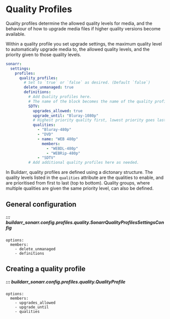 # Quality Profiles

Quality profiles determine the allowed quality levels for media, and the behaviour of how to upgrade media files if higher quality versions become available.

Within a quality profile you set upgrade settings, the maximum quality level to automatically upgrade media to, the allowed quality levels, and the priority given to those quality levels.

```yaml
sonarr:
  settings:
    profiles:
      quality_profiles:
        # Set to `true` or `false` as desired. (Default `false`)
        delete_unmanaged: true
        definitions:
          # Add Quality profiles here.
          # The name of the block becomes the name of the quality profile.
          SDTV:
            upgrades_allowed: true
            upgrade_until: "Bluray-1080p"
            # Highest priority quality first, lowest priority goes last.
            qualities:
              - "Bluray-480p"
              - "DVD"
              - name: "WEB 480p"
                members:
                  - "WEBDL-480p"
                  - "WEBRip-480p"
              - "SDTV"
          # Add additional quality profiles here as needed.
```

In Buildarr, quality profiles are defined using a dictonary structure. The quality levels listed in the `qualities` attribute are the qualities to enable, and are prioritised from first to last (top to bottom). Quality groups, where multiple qualities are given the same priority level, can also be defined.

## General configuration

##### ::: buildarr_sonarr.config.profiles.quality.SonarrQualityProfilesSettingsConfig
    options:
      members:
        - delete_unmanaged
        - definitions

## Creating a quality profile

##### ::: buildarr_sonarr.config.profiles.quality.QualityProfile
    options:
      members:
        - upgrades_allowed
        - upgrade_until
        - qualities
